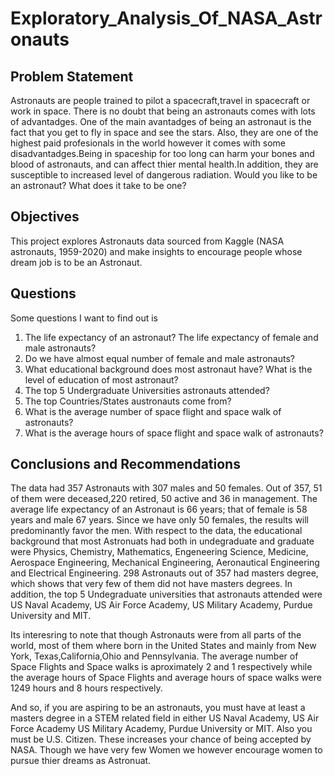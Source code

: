 # Exploratory_Analysis_Of_NASA_Astronauts

## Problem Statement
Astronauts are people trained to pilot a spacecraft,travel in spacecraft or work in space.
There is no doubt that being an astronauts comes with lots of advantadges. One of the main avantadges of being 
an astronaut is the fact that you get to fly in space and see the stars. Also, they are one of the highest paid profesionals in the world however 
it comes with some disadvantadges.Being in spaceship for too long can harm your bones and blood of astronauts, and can affect thier mental health.In addition, they are
susceptible to increased level of dangerous radiation. Would you like to be an astronaut? What does it take to be one?

## Objectives
This project explores Astronauts data sourced from Kaggle (NASA astronauts, 1959-2020) and make insights to encourage people whose dream job  is to be an Astronaut.

## Questions
Some questions I want to find out is 
1) The life expectancy of an astronaut? The life expectancy of female and male astronauts?
2) Do we have almost equal number of female and male astronauts?
3) What educational background does most astronaut have? What is the level of education of most astronaut?
4) The top 5 Undergraduate Universities astronauts attended?
5) The top Countries/States austronauts come from?
6) What is the average number of space flight and space walk of astronauts?
7) What is the average hours of space flight and space walk of astronauts?

## Conclusions and Recommendations
The data had 357 Astronauts with 307 males and 50 females. Out of 357,  51 of them were deceased,220 retired, 50 active and  36 in management. The average life expectancy of an Astronaut is 66 years; that of female is 58  years and male 67 years. Since we have only 50 females, the results  will predominantly favor the men. With respect to the data, the educational background that most Astronuats had both in undegraduate and graduate were Physics, Chemistry, Mathematics, Engeneering Science, Medicine, Aerospace Engineering, Mechanical Engineering, Aeronautical Engineering and Electrical Engineering. 298 Astronauts out of 357 had masters degree, which shows that very few of them did not have masters degrees. In addition, the top 5 Undegraduate universities that astronauts attended were US Naval Academy, US Air Force Academy, US Military Academy, Purdue University and MIT.

Its interesring to note that though Astronauts were from all parts of the world, most of them where born in the United States and  mainly from  New York, Texas,California,Ohio and Pennsylvania. The average number of Space Flights  and Space walks is aproximately 2 and 1 respectively while the average hours of Space Flights and average hours of space walks were 1249 hours and 8 hours respectively.

And so, if you are aspiring to be an astronauts, you must have at least a masters degree in a STEM related field in either US Naval Academy, US Air Force Academy
US Military Academy, Purdue University or MIT. Also you must be  U.S. Citizen. These increases your chance of being accepted by NASA. Though we have very few Women we however encourage women to pursue thier dreams as Astronuat. 
